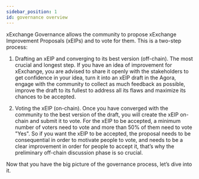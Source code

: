 ```yaml
---
sidebar_position: 1
id: governance overview
---
```


[comment]: # (mx-exclude-context)

xExchange Governance allows the community to propose xExchange Improvement Proposals (xEIPs) and to vote for them. This is a two-step process:

1. Drafting an xEIP and converging to its best version (off-chain). The most crucial and longest step. If you have an idea of improvement for xExchange, you are advised to share it openly with the stakeholders to get confidence in your idea, turn it into an xEIP draft in the Agora, engage with the community to collect as much feedback as possible, improve the draft to its fullest to address all its flaws and maximize its chances to be accepted.

2. Voting the xEIP (on-chain). Once you have converged with the community to the best version of the draft, you will create the xEIP on-chain and submit it to vote. For the xEIP to be accepted, a minimum number of voters need to vote and more than 50% of them need to vote "Yes". So if you want the xEIP to be accepted, the proposal needs to be consequential in order to motivate people to vote, and needs to be a clear improvement in order for people to accept it, that’s why the preliminary off-chain discussion phase is so crucial.

Now that you have the big picture of the governance process, let’s dive into it.

